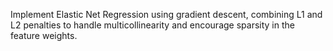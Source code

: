 Implement Elastic Net Regression using gradient descent, combining L1 and L2 penalties to handle multicollinearity and encourage sparsity in the feature weights.
